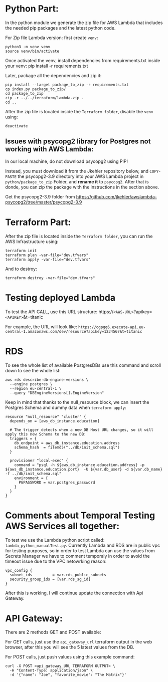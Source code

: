 
# Python Part:
In the python module we generate the zip file for AWS Lambda that includes the needed pip packages and the latest python code.

For Zip file Lambda version:
first create `venv`:
```
python3 -m venv venv
source venv/bin/activate
```

Once activated the venv, install dependencies from requirements.txt inside your venv:
pip install -r requirements.txt


Later, package all the dependencies and zip it:
```
pip install --target package_to_zip -r requirements.txt
cp index.py package_to_zip/
cd package_to_zip
zip -r ../../terraform/lambda.zip .
cd ..
```

After the zip file is located inside the `Terraform folder`, disable the `venv` using:
```
deactivate
```


## Issues with psycopg2 library for Postgres not working with AWS Lambda:
In our local machine, do not download psycopg2 using PIP!

Instead, you must download it from the Jkehler repository below, and `COPY-PASTE` the psycopg2-3.9 directory into your AWS Lambda project in `python/package_to_zip` Folder, and **rename it** to `psycopg2`. After that is donde, you can zip the package with the instructions in the section above.

Get the psycopg2-3.9 folder from https://github.com/jkehler/awslambda-psycopg2/tree/master/psycopg2-3.9



# Terraform Part:
After the zip file is located inside the `Terraform folder`, you can run the AWS Infrastructure using:
```
terraform init
terraform plan -var-file="dev.tfvars"
terraform apply -var-file="dev.tfvars"
```

And to destroy:
```
terraform destroy -var-file="dev.tfvars"
```


# Testing deployed Lambda
To test the API CALL, use this URL structure: https://`<AWS-URL>`?apikey=`<APIKEY>`&t=titanic

For example, the URL will look like: `https://ogpgg6.execute-api.eu-central-1.amazonaws.com/dev/resource?apikey=1234567&t=titanic`



# RDS

To see the whole list of available PostgresDBs use this command and scroll down to see the whole list:
```
aws rds describe-db-engine-versions \
  --engine postgres \
  --region eu-central-1 \
  --query "DBEngineVersions[].EngineVersion"
```


Keep in mind that thanks to the null_resource block, we can insert the Postgres Schema and dummy data when `terraform apply`:
```
resource "null_resource" "cluster" {
  depends_on = [aws_db_instance.education]

  # The trigger detects when a new DB Host URL changes, so it will apply this new Schema to the new DB:
  triggers = {
    db_endpoint = aws_db_instance.education.address
    schema_hash  = filemd5("../db/init_schema.sql")
  }

  provisioner "local-exec" {
    command = "psql -h ${aws_db_instance.education.address} -p ${aws_db_instance.education.port}  -U ${var.db_user} -d ${var.db_name} -f ../db/init_schema.sql"
    environment = {
      PGPASSWORD = var.postgres_password
    }
  }
}
```

# Comments about Temporal Testing AWS Services all together:
To test we use the Lambda python script called: `lambda_python_manualTest.py`.
Currently Lambda and RDS are in public vpc for testing purposes, so in order to test Lambda can use the values from Secrets Manager we have to comment temporaly in order to avoid the timeout issue due to the VPC netowrking reason:

```
vpc_config {
  subnet_ids         = var.rds_public_subnets
  security_group_ids = [var.rds_sg_id]
}
```

After this is working, I will continue update the connection with Api Gateway.


# API Gateway:
There are 2 methods GET and POST available:

For GET calls, just use the `api_gateway_url` terraform output in the web browser, after this you will see the 5 latest values from the DB.


For POST calls, just push values using this example command:
```
curl -X POST <api_gateway_URL TERRAFORM OUTPUT> \
  -H "Content-Type: application/json" \
  -d '{"name": "Joe", "favorite_movie": "The Matrix"}'
```